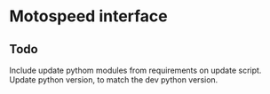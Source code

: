 # Motospeed interface

## Todo
Include update pythom modules from requirements on update script.
Update python version, to match the dev python version.
